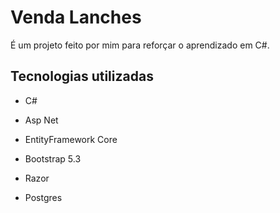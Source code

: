 # Venda Lanches

É um projeto feito por mim para reforçar o aprendizado em C#.

## Tecnologias utilizadas

- C#

- Asp Net

- EntityFramework Core 

- Bootstrap 5.3

- Razor

- Postgres

